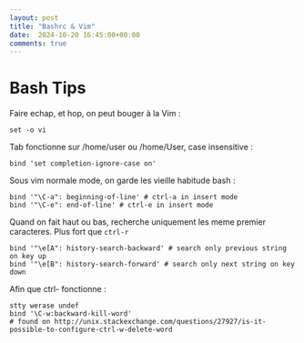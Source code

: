 ```yaml
---
layout: post
title: "Bashrc & Vim"
date:  2024-10-20 16:45:00+00:00
comments: true
---
```


# Bash Tips


Faire echap, et hop, on peut bouger à la Vim :

```
set -o vi
```

Tab fonctionne sur /home/user ou /home/User, case insensitive :

```
bind 'set completion-ignore-case on'
```

Sous vim normale mode, on garde les vieille habitude bash :

```
bind '"\C-a": beginning-of-line' # ctrl-a in insert mode
bind '"\C-e": end-of-line' # ctrl-e in insert mode
```

Quand on fait haut ou bas, recherche uniquement les meme premier caracteres. Plus fort que `ctrl-r`

```
bind '"\e[A": history-search-backward' # search only previous string on key up
bind '"\e[B": history-search-forward' # search only next string on key down
```

Afin que ctrl- fonctionne :
```
stty werase undef
bind '\C-w:backward-kill-word'
# found on http://unix.stackexchange.com/questions/27927/is-it-possible-to-configure-ctrl-w-delete-word
```

